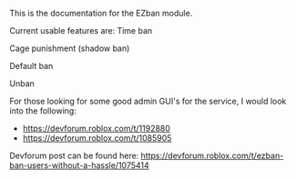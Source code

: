 This is the documentation for the EZban module.

Current usable features are:
Time ban

Cage punishment (shadow ban)

Default ban

Unban

For those looking for some good admin GUI's for the service, I would look into the following:

- https://devforum.roblox.com/t/1192880
- https://devforum.roblox.com/t/1085905

Devforum post can be found here: https://devforum.roblox.com/t/ezban-ban-users-without-a-hassle/1075414

